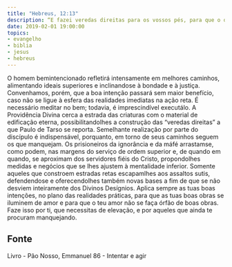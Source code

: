 ```yaml
---
title: "Hebreus, 12:13"
description: “E fazei veredas direitas para os vossos pés, para que o que manqueja se não desvie inteiramente, mas antes seja sarado.” - Paulo
date: 2019-02-01 19:00:00
topics: 
- evangelho
- biblia
- jesus
- hebreus
---
```


O homem bem­intencionado refletirá intensamente em melhores caminhos,
alimentando ideais superiores e inclinando­se à bondade e à justiça.
Convenhamos, porém, que a boa intenção passará sem maior benefício,
caso não se ligue à esfera das realidades imediatas na ação reta.
É necessário meditar no bem; todavia, é imprescindível executá­lo.
A Providência Divina cerca a estrada das criaturas com o material de
edificação eterna, possibilitando­lhes a construção das “veredas direitas” a que Paulo
de Tarso se reporta.
Semelhante realização por parte do discípulo é indispensável, porquanto,
em torno de seus caminhos seguem os que manquejam.
Os prisioneiros da ignorância e da má­fé arrastam­se, como podem, nas
margens do serviço de ordem superior e, de quando em quando, se aproximam dos
servidores fiéis do Cristo, propondo­lhes medidas e negócios que se lhes ajustem à
mentalidade inferior. Somente aqueles que constroem estradas retas escapam­lhes
aos assaltos sutis, defendendo­se e oferecendo­lhes também novas bases a fim de
que se não desviem inteiramente dos Divinos Desígnios.
Aplica sempre as tuas boas intenções, no plano das realidades práticas, para
que as tuas boas obras se iluminem de amor e para que o teu amor não se faça órfão
de boas obras. Faze isso por ti, que necessitas de elevação, e por aqueles que ainda
te procuram manquejando.




## Fonte
Livro - Pão Nosso, Emmanuel
86 - Intentar e agir

